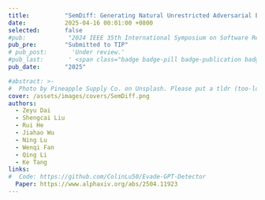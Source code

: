 ```yaml
---
title:          "SemDiff: Generating Natural Unrestricted Adversarial Examples via Semantic Attributes Optimization in Diffusion Models"
date:           2025-04-16 00:01:00 +0800
selected:       false
#pub:            "2024 IEEE 35th International Symposium on Software Reliability Engineering Workshops (ISSREW)"
pub_pre:        "Submitted to TIP"
# pub_post:       'Under review.'
#pub_last:       ' <span class="badge badge-pill badge-publication badge-success">Oral</span>'
pub_date:       "2025"

#abstract: >-
#  Photo by Pineapple Supply Co. on Unsplash. Please put a tldr (too-long-didnt-read, 1~2 sentences) of your publication here. It is not recommended to put the actual abstract here because it is usually too long to fit in. $\LaTeX$ is supported. $a=b+c$.
cover: /assets/images/covers/SemDiff.png
authors:
  - Zeyu Dai
  - Shengcai Liu
  - Rui He
  - Jiahao Wu
  - Ning Lu
  - Wenqi Fan
  - Qing Li
  - Ke Tang
links:
#  Code: https://github.com/ColinLu50/Evade-GPT-Detector
  Paper: https://www.alphaxiv.org/abs/2504.11923
---
```


